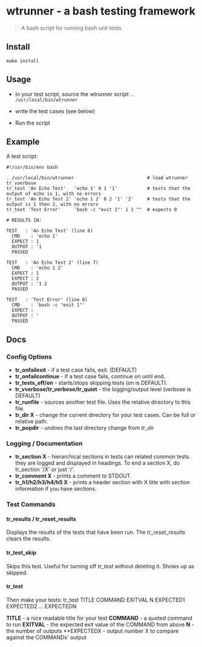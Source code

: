 

# wtrunner - a bash testing framework

> A bash script for running bash unit tests.

## Install

`make install`

## Usage

- In your test script, source the wtrunner script: `. /usr/local/bin/wtrunner`

- write the test cases (see below)

- Run the script

## Example

A test script:
```
#!/usr/bin/env bash

. /usr/local/bin/wtrunner                           # load wtrunner
tr_vverbose
tr_test 'An Echo Test'   'echo 1' 0 1 '1'           # tests that the output of echo is 1, with no errors
tr_test 'An Echo Test 2' 'echo 1 2' 0 2 '1' '2'     # tests that the output is 1 then 2, with no errors
tr_test 'Test Error'     'bash -c "exit 1"' 1 1 ""  # expects 0

# RESULTS IN:

TEST   : 'An Echo Test' (line 6)
  CMD    : 'echo 1'
  EXPECT : 1
  OUTPUT : '1
  PASSED

TEST   : 'An Echo Test 2' (line 7)
  CMD    : 'echo 1 2'
  EXPECT : 1
  EXPECT : 2
  OUTPUT : '1 2
  PASSED

TEST   : 'Test Error' (line 8)
  CMD    : 'bash -c "exit 1"'
  EXPECT :
  OUTPUT : '
  PASSED
```



## Docs

### Config Options

- **tr_onfailexit** - if a test case fails, exit. (DEFAULT)
- **tr_onfailcontinue** - if a test case fails, continue on until end.
- **tr_tests_off/on** - starts/stops skipping tests (on is DEFAULT).
- **tr_vverbose/tr_verbose/tr_quiet** - the logging/output level (verbose is DEFAULT)
- **tr_runfile** - sources another test file. Uses the relative directory to this file.
- **tr_dir X** - change the current directory for your test cases. Can be full or relative path.
- **tr_popdir** - undoes the last directory change from *tr_dir*

### Logging / Documentation

- **tr_section X** - hierarchical sections in tests can related common tests. they are logged and displayed in headings. To end a section X, do tr_section '/X' or just '/'.
- **tr_comment X** - prints a comment to STDOUT.
- **tr_h1/h2/h3/h4/h5 X** - prints a header section with X title with section information if you have sections.

### Test Commands

#### tr_results / tr_reset_results

Displays the results of the tests that have been run. The *tr_reset_results* clears the results.

#### tr_test_skip

Skips this test. Useful for turning off *tr_test* without deleting it. Shows up as skipped.

#### tr_test

Then make your tests: tr_test TITLE COMMAND EXITVAL N EXPECTED1 EXPECTED2 ... EXPECTEDN

**TITLE** - a nice readable title for your test
**COMMAND** - a quoted command to run
**EXITVAL** - the expected exit value of the COMMAND from above
**N** - the number of outputs
**EXPECTEDX - output number X to compare against the COMMANDs' output

